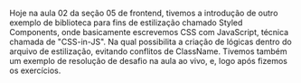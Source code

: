 Hoje na aula 02 da seção 05 de frontend, tivemos a introdução de outro exemplo de biblioteca para fins de estilização chamado Styled Components, onde basicamente escrevemos CSS com JavaScript, técnica chamada de "CSS-in-JS". Na qual possibilita a criação de lógicas dentro do arquivo de estilização, evitando conflitos de ClassName. Tivemos também um exemplo de resolução de desafio na aula ao vivo, e, logo após fizemos os exercícios.